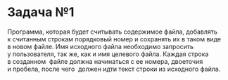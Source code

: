 # Задача №1

Программа, которая будет считывать содержимое файла, добавлять к считанным строкам порядковый номер и сохранять их в таком виде в новом файле. 
Имя исходного файла необходимо запросить у пользователя, так же, как и имя целевого файла. Каждая строка в созданном  
файле должна начинаться с ее номера, двоеточия и пробела, после чего  
должен идти текст строки из исходного файла.
